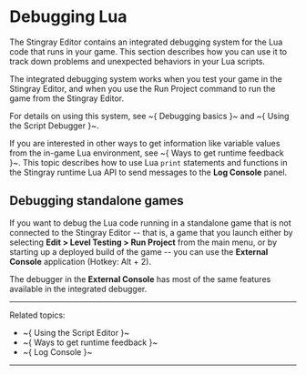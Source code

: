 # Debugging Lua

The Stingray Editor contains an integrated debugging system for the Lua code that runs in your game. This section describes how you can use it to track down problems and unexpected behaviors in your Lua scripts.

The integrated debugging system works when you test your game in the Stingray Editor, and when you use the Run Project command to run the game from the Stingray Editor.

For details on using this system, see ~{ Debugging basics }~ and ~{ Using the Script Debugger }~.

If you are interested in other ways to get information like variable values from the in-game Lua environment, see ~{ Ways to get runtime feedback }~. This topic describes how to use Lua `print` statements and functions in the Stingray runtime Lua API to send messages to the **Log Console** panel.

## Debugging standalone games

If you want to debug the Lua code running in a standalone game that is not connected to the Stingray Editor -- that is, a game that you launch either by selecting **Edit > Level Testing > Run Project** from the main menu, or by starting up a deployed build of the game -- you can use the **External Console** application (Hotkey: Alt + 2).

The debugger in the **External Console** has most of the same features available in the integrated debugger.

---
Related topics:
-	~{ Using the Script Editor }~
-	~{ Ways to get runtime feedback }~
-	~{ Log Console }~
---

